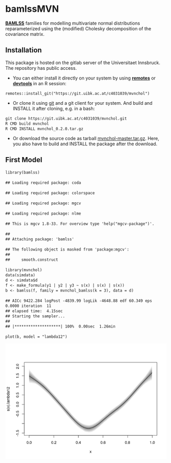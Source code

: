 bamlssMVN
=========

[**BAMLSS**](http://www.bamlss.org/) families for modelling multivariate
normal distributions reparameterized using the (modified) Cholesky
decomposition of the covariance matrix.

Installation
------------

This package is hosted on the gitlab server of the Universitaet
Innsbruck. The repository has public access.

-   You can either install it directly on your system by using
    [**remotes**](https://remotes.r-lib.org/) or
    [**devtools**](https://devtools.r-lib.org/) in an R session:

<!-- -->

    remotes::install_git("https://git.uibk.ac.at/c4031039/mvnchol")

-   Or clone it using [git](https://git-scm.com/) and a git client for
    your system. And build and INSTALL it after cloning, e.g. in a bash:

<!-- -->

    git clone https://git.uibk.ac.at/c4031039/mvnchol.git
    R CMD build mvnchol
    R CMD INSTALL mvnchol_0.2.0.tar.gz

-   Or download the source code as tarball
    [mvnchol-master.tar.gz](https://git.uibk.ac.at/c4031039/mvnchol/-/archive/master/mvnchol-master.tar.gz).
    Here, you also have to build and INSTALL the package after the
    download.

First Model
-----------

    library(bamlss)

    ## Loading required package: coda

    ## Loading required package: colorspace

    ## Loading required package: mgcv

    ## Loading required package: nlme

    ## This is mgcv 1.8-33. For overview type 'help("mgcv-package")'.

    ## 
    ## Attaching package: 'bamlss'

    ## The following object is masked from 'package:mgcv':
    ## 
    ##     smooth.construct

    library(mvnchol)
    data(simdata)
    d <- simdata$d
    f <- make_formula(y1 | y2 | y3 ~ s(x) | s(x) | s(x))
    b <- bamlss(f, family = mvnchol_bamlss(k = 3), data = d)

    ## AICc 9422.284 logPost -4839.99 logLik -4648.88 edf 60.349 eps 0.0000 iteration  11
    ## elapsed time:  4.15sec
    ## Starting the sampler...
    ## 
    ## |********************| 100%  0.00sec  1.26min

    plot(b, model = "lambda12")

![](README_files/figure-markdown_strict/unnamed-chunk-1-1.png)
